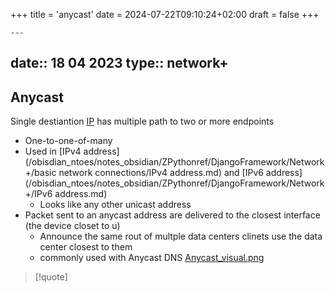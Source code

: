 +++
title = 'anycast'
date = 2024-07-22T09:10:24+02:00
draft = false
+++

    ---
date:: 18 04 2023
type:: network+
---
## Anycast
Single destiantion [IP](/obisdian_ntoes/notes_obsidian/ZPythonref/DjangoFramework/Network+/Ref_OSI/IP.md) has multiple path to two or more endpoints 
- One-to-one-of-many
- Used in [IPv4 address](/obisdian_ntoes/notes_obsidian/ZPythonref/DjangoFramework/Network+/basic network connections/IPv4 address.md) and [IPv6 address](/obisdian_ntoes/notes_obsidian/ZPythonref/DjangoFramework/Network+/IPv6 address.md)
	- Looks like any other unicast address
- Packet sent to an anycast address are delivered to the closest interface (the device closet to u)
	- Announce the same rout of multple data centers clinets use the data center closest to them 
	- commonly used with Anycast DNS
[Anycast_visual.png](/static/Anycast_visual.png)
>[!quote]
